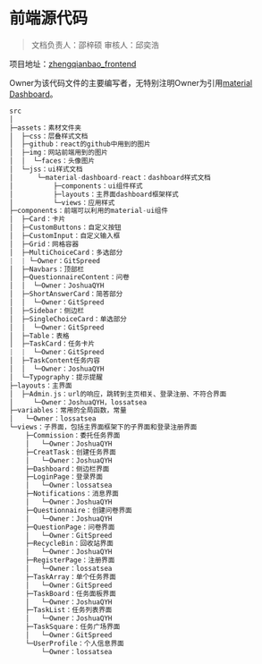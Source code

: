 # 前端源代码

> 文档负责人：邵梓硕
> 审核人：邱奕浩

项目地址：[zhengqianbao_frontend](https://github.com/software-system-analysis-and-design/zhengqianbao_frontend)

Owner为该代码文件的主要编写者，无特别注明Owner为引用[material Dashboard](https://www.creative-tim.com/product/material-dashboard-react-nodejs)。

``` c++
src
│
├─assets：素材文件夹
│  ├─css：层叠样式文档
│  ├─github：react的github中用到的图片
│  ├─img：网站前端用到的图片
│  │  └─faces：头像图片
│  └─jss：ui样式文档
│      └─material-dashboard-react：dashboard样式文档
│          ├─components：ui组件样式
│          ├─layouts：主界面dashboard框架样式
│          └─views：应用样式
├─components：前端可以利用的material-ui组件
│  ├─Card：卡片
│  ├─CustomButtons：自定义按钮
│  ├─CustomInput：自定义输入框
│  ├─Grid：网格容器
│  ├─MultiChoiceCard：多选部分
|  | └─Owner：GitSpreed
│  ├─Navbars：顶部栏
│  ├─QuestionnaireContent：问卷
│  │  └─Owner：JoshuaQYH
│  ├─ShortAnswerCard：简答部分
│  │  └─Owner：GitSpreed
│  ├─Sidebar：侧边栏
│  ├─SingleChoiceCard：单选部分
│  │  └─Owner：GitSpreed
│  ├─Table：表格
│  ├─TaskCard：任务卡片
|  |  └─Owner：GitSpreed
│  ├─TaskContent任务内容
│  │  └─Owner：JoshuaQYH
│  └─Typography：提示提醒
├─layouts：主界面
│  ├─Admin.js：url的响应，跳转到主页相关、登录注册、不符合界面
│     └─Owner：JoshuaQYH，lossatsea
├─variables：常用的全局函数，常量
│   └─Owner：lossatsea
└─views：子界面，包括主界面框架下的子界面和登录注册界面
    ├─Commission：委托任务界面
    │   └─Owner：JoshuaQYH
    ├─CreatTask：创建任务界面
    │   └─Owner：JoshuaQYH
    ├─Dashboard：侧边栏界面
    ├─LoginPage：登录界面
    │   └─Owner：lossatsea
    ├─Notifications：消息界面
    │   └─Owner：JoshuaQYH
    ├─Questionnaire：创建问卷界面
    │   └─Owner：JoshuaQYH
    ├─QuestionPage：问卷界面
    │   └─Owner：GitSpreed
    ├─RecycleBin：回收站界面
    │   └─Owner：JoshuaQYH
    ├─RegisterPage：注册界面
    │   └─Owner：lossatsea
    ├─TaskArray：单个任务界面
    │   └─Owner：GitSpreed
    ├─TaskBoard：任务面板界面
    │   └─Owner：JoshuaQYH
    ├─TaskList：任务列表界面
    │   └─Owner：JoshuaQYH
    ├─TaskSquare：任务广场界面
    │   └─Owner：GitSpreed
    └─UserProfile：个人信息界面
        └─Owner：lossatsea
```

